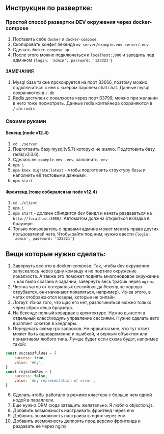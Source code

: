 ## Инструкции по развертке:

### Простой способ развертки DEV окружения через docker-compose

1. Поставить себе `docker` и `docker-compose`
2. Скопировать конфиг бекенда `mv server/example.env server/.env`
3. Сделать `docker-compose up`
4. После этого можно подключаться к `localhost:3000` и заходить под админом `{login: 'admin', password: '123321'}`

#### ЗАМЕЧАНИЯ

1. Mysql база также проксируется на порт 33066, поэтому можно подключиться к ней с юзером паролем chat chat. Данные mysql сохраняются в `/.db`
2. Redis доступен с локалхоста через порт 63799, можно при желании в него тоже посмотреть. Данные redis контейнера сохраняются в `/.db-redis`

### Своими руками

#### Бекенд (node v12.4)

1. `cd ./server`
2. Подготовить базу mysql(v5.7) которую не жалко. Подготовить базу redis(v3.0.6).
3. Сделать `mv example.env .env`, заполнить `.env`
4. `npm i`
5. `npm knex migrate:latest` - чтобы подготовить структуру базы и наполнить её тестовыми данными.
6. `npm start`

#### Фронтенд (тоже собирался на node v12.4)

1. `cd ./client`
2. `npm i`
3. `npm start` - должен сбилдится dev бандл и начать раздаваться на `http://localhost:3000/`. Автоматом должна открыться вкладка в браузере.
4. Только пользователь с правами админа может менять права других пользователей чата. Чтобы зайти под ним, нужно ввести `{login: 'admin', password: '123321'}`

## Вещи которые нужно сделать:

1. Завернуть все это в docker-compose. Так, чтобы dev окружение запускалось через одну команду и не портило окружение локалхоста. А также это поможет поднять многонодовое окружение + как было сказано в задании, завернуть весь трафик через `nginx`.
2. Чистка чатов от потерянных сессий(когда бекенд не хорошо отрубается, они начинают появляться, например). Из-за этого, в чатах отображаются юзеры, которые не онлайн.
3. Логаут. Из-за того, что щас его нет, разлогиниться можно только через сброс кеша браузера.
4. На бекенде полный ковардак в архитектуре. Нужно вынести в отдельный класс\модуль управление сессиями. Нужно сделать авто враппинг сокетов в хэндлеры.
5. Переделать схему rpc запросов. Не нравится мне, что тут ответ может быть одновременно и ошибкой, и верным объектом или примитивом любого типа. Лучше будет если схема будет, например такой:

```js
const successfulRes = {
    success: true,
    value: 'Any',
}
const rejectedRes = {
    success: false,
    value: `Any representation of error`,
}
```

6. Сделать чтобы работало в режиме кластера с больше чем одной нодой в параллели.
7. Еще нужно ORM сюда затащить желательно. Я люблю objection.js.
8. Добавить возможность настраивать фронтенд через env
9. Добавить возможность настраивать nginx через env
10. Добавить возможность деплоить прод версию фронтенда и раздавать её через nginx
